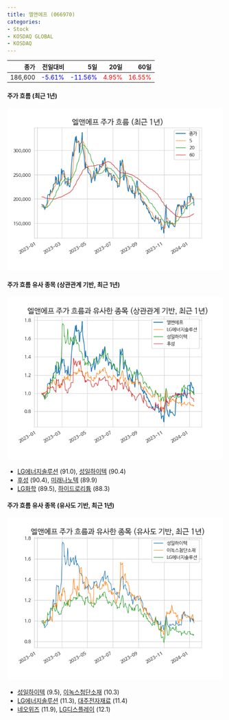 ```yaml
---
title: 엘앤에프 (066970)
categories:
- Stock
- KOSDAQ GLOBAL
- KOSDAQ
---
```


|종가|전일대비|5일|20일|60일|
|---:|-------:|--:|---:|---:|
|186,600|<span style="color: blue">-5.61%</span>|<span style="color: blue">-11.56%</span>|<span style="color: red">4.95%</span>|<span style="color: red">16.55%</span>|

<!-- more -->

#### 주가 흐름 (최근 1년)
![066970](/assets/images/stock/066970.png)


#### 주가 흐름 유사 종목 (상관관계 기반, 최근 1년)
![066970](/assets/images/stock/066970_corr.png)
- [LG에너지솔루션](/373220/) (91.0), [성일하이텍](/365340/) (90.4)
- [후성](/093370/) (90.4), [미래나노텍](/095500/) (89.9)
- [LG화학](/051910/) (89.5), [하이드로리튬](/101670/) (88.3)


#### 주가 흐름 유사 종목 (유사도 기반, 최근 1년)
![066970](/assets/images/stock/066970_sim.png)
- [성일하이텍](/365340/) (9.5), [이녹스첨단소재](/272290/) (10.3)
- [LG에너지솔루션](/373220/) (11.3), [대주전자재료](/078600/) (11.4)
- [네오위즈](/095660/) (11.9), [LG디스플레이](/034220/) (12.1)